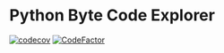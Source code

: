 # Python Byte Code Explorer

[![codecov](https://codecov.io/github/lkk7/pbce/branch/main/graph/badge.svg?token=QW0FDKACDL)](https://codecov.io/github/lkk7/pbce)
[![CodeFactor](https://www.codefactor.io/repository/github/lkk7/pbce/badge)](https://www.codefactor.io/repository/github/lkk7/pbce)
